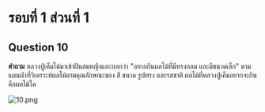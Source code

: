 # รอบที่ 1 ส่วนที่ 1

## Question 10

**คำถาม** หลวงปู่เค็มได้มาเข้าฝันสมหญิงและบอกว่า "อยากกินผลไม้ที่มีทรงกลม และมีขนาดเล็ก" ตามแผนผังที่วิเคราะห์ผลไม้ตามคุณลักษณะของ สี ขนาด รูปทรง และรสชาติ ผลไม้ที่หลวงปู่เค็มอยากจะกิน คือผลไม้ใด


![10.png](/img/question/10.png)